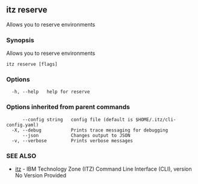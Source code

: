 ## itz reserve

Allows you to reserve environments

### Synopsis

Allows you to reserve environments

```
itz reserve [flags]
```

### Options

```
  -h, --help   help for reserve
```

### Options inherited from parent commands

```
      --config string   config file (default is $HOME/.itz/cli-config.yaml)
  -X, --debug           Prints trace messaging for debugging
      --json            Changes output to JSON
  -v, --verbose         Prints verbose messages
```

### SEE ALSO

* [itz](itz.md)	 - IBM Technology Zone (ITZ) Command Line Interface (CLI), version No Version Provided

